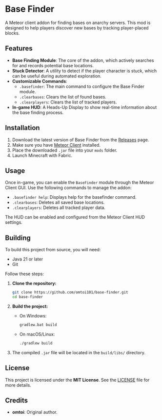 # Base Finder

A Meteor client addon for finding bases on anarchy servers. This mod is designed to help players discover new bases by tracking player-placed blocks.

## Features

- **Base Finding Module**: The core of the addon, which actively searches for and records potential base locations.
- **Stuck Detector**: A utility to detect if the player character is stuck, which can be useful during automated exploration.
- **Customizable Commands**:
    - `.basefinder`: The main command to configure the Base Finder module.
    - `.clearbases`: Clears the list of found bases.
    - `.clearplayers`: Clears the list of tracked players.
- **In-game HUD**: A Heads-Up Display to show real-time information about the base finding process.

## Installation

1.  Download the latest version of Base Finder from the [Releases](https://github.com/omtoi101/base-finder/releases) page.
2.  Make sure you have [Meteor Client](https://meteorclient.com/) installed.
3.  Place the downloaded `.jar` file into your `mods` folder.
4.  Launch Minecraft with Fabric.

## Usage

Once in-game, you can enable the `BaseFinder` module through the Meteor Client GUI. Use the following commands to manage the addon:

-   `.basefinder help`: Displays help for the basefinder command.
-   `.clearbases`: Deletes all saved base locations.
-   `.clearplayers`: Deletes all tracked player data.

The HUD can be enabled and configured from the Meteor Client HUD settings.

## Building

To build this project from source, you will need:

-   Java 21 or later
-   Git

Follow these steps:

1.  **Clone the repository:**
    ```sh
    git clone https://github.com/omtoi101/base-finder.git
    cd base-finder
    ```

2.  **Build the project:**
    -   On Windows:
        ```sh
        gradlew.bat build
        ```
    -   On macOS/Linux:
        ```sh
        ./gradlew build
        ```

3.  The compiled `.jar` file will be located in the `build/libs/` directory.

## License

This project is licensed under the **MIT License**. See the [LICENSE](LICENSE) file for more details.

## Credits

-   **omtoi**: Original author.
